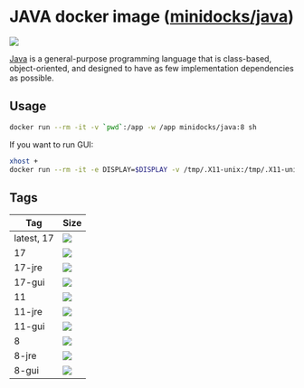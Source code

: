 JAVA docker image ([minidocks/java](https://hub.docker.com/r/minidocks/java))
=============================================================================

![](https://upload.wikimedia.org/wikipedia/en/thumb/3/30/Java_programming_language_logo.svg/100px-Java_programming_language_logo.svg.png)

[Java](https://www.java.com/) is a general-purpose programming language that is
class-based, object-oriented, and designed to have as few implementation
dependencies as possible.

Usage
-----

```bash
docker run --rm -it -v `pwd`:/app -w /app minidocks/java:8 sh
```

If you want to run GUI:

```bash
xhost +
docker run --rm -it -e DISPLAY=$DISPLAY -v /tmp/.X11-unix:/tmp/.X11-unix -v `pwd`:/app -w /app minidocks/java:8-gui
```

Tags
----

| Tag        | Size                                                                                                         |
|------------|--------------------------------------------------------------------------------------------------------------|
| latest, 17 | ![](https://img.shields.io/docker/image-size/minidocks/java/latest?style=flat-square&logo=docker&label=size) |
| 17         | ![](https://img.shields.io/docker/image-size/minidocks/java/17?style=flat-square&logo=docker&label=size)     |
| 17-jre     | ![](https://img.shields.io/docker/image-size/minidocks/java/17-jre?style=flat-square&logo=docker&label=size) |
| 17-gui     | ![](https://img.shields.io/docker/image-size/minidocks/java/17-gui?style=flat-square&logo=docker&label=size) |
| 11         | ![](https://img.shields.io/docker/image-size/minidocks/java/11?style=flat-square&logo=docker&label=size)     |
| 11-jre     | ![](https://img.shields.io/docker/image-size/minidocks/java/11-jre?style=flat-square&logo=docker&label=size) |
| 11-gui     | ![](https://img.shields.io/docker/image-size/minidocks/java/11-gui?style=flat-square&logo=docker&label=size) |
| 8          | ![](https://img.shields.io/docker/image-size/minidocks/java/8?style=flat-square&logo=docker&label=size)      |
| 8-jre      | ![](https://img.shields.io/docker/image-size/minidocks/java/8-jre?style=flat-square&logo=docker&label=size)  |
| 8-gui      | ![](https://img.shields.io/docker/image-size/minidocks/java/8-gui?style=flat-square&logo=docker&label=size)  |
